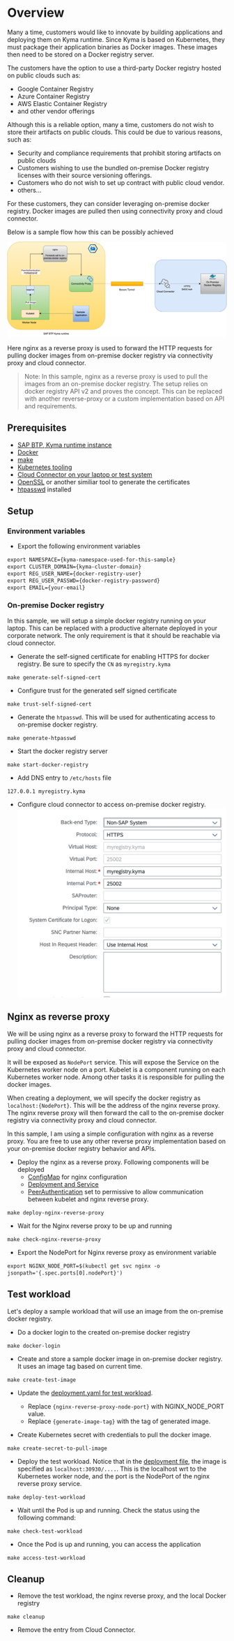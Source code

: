 # Overview

Many a time, customers would like to innovate by building applications and deploying them on Kyma runtime. Since Kyma is based on Kubernetes, they must package their application binaries as Docker images. These images then need to be stored on a Docker registry server.

The customers have the option to use a third-party Docker registry hosted on public clouds such as:

- Google Container Registry
- Azure Container Registry
- AWS Elastic Container Registry
- and other vendor offerings

Although this is a reliable option, many a time, customers do not wish to store their artifacts on public clouds. This could be due to various reasons, such as:

- Security and compliance requirements that prohibit storing artifacts on public clouds
- Customers wishing to use the bundled on-premise Docker registry licenses with their source versioning offerings.
- Customers who do not wish to set up contract with public cloud vendor.
- others...

For these customers, they can consider leveraging on-premise docker registry. Docker images are pulled then using connectivity proxy and cloud connector.

Below is a sample flow how this can be possibly achieved

![flow](assets/on-prem-docker-reg.png)

Here nginx as a reverse proxy is used to forward the HTTP requests for pulling docker images from on-premise docker registry via connectivity proxy and cloud connector.

>Note: In this sample, nginx as a reverse proxy is used to pull the images from an on-premise docker registry. The setup relies on docker registry API v2 and proves the concept. This can be replaced with another reverse-proxy or a custom implementation based on API and requirements.

## Prerequisites

- [SAP BTP, Kyma runtime instance](../prerequisites/#kyma)
- [Docker](../prerequisites/#docker)
- [make](https://www.gnu.org/software/make/)
- [Kubernetes tooling](../prerequisites/#kubernetes)
- [Cloud Connector on your laptop or test system](../prerequisites/#sap-cloud-connector)
- [OpenSSL](https://www.openssl.org/) or another similiar tool to generate the certificates
- [htpasswd](https://httpd.apache.org/docs/2.4/programs/htpasswd.html) installed

## Setup

### Environment variables

- Export the following environment variables

```shell
export NAMESPACE={kyma-namespace-used-for-this-sample}
export CLUSTER_DOMAIN={kyma-cluster-domain}
export REG_USER_NAME={docker-registry-user}
export REG_USER_PASSWD={docker-registry-password}
export EMAIL={your-email}
```

### On-premise Docker registry

In this sample, we will setup a simple docker registry running on your laptop. This can be replaced with a productive alternate deployed in your corporate network. The only requirement is that it should be reachable via cloud connector.

- Generate the self-signed certificate for enabling HTTPS for docker registry. Be sure to specify the `CN` as `myregistry.kyma`

```shell
make generate-self-signed-cert
```

- Configure trust for the generated self signed certificate

```shell
make trust-self-signed-cert
```

- Generate the `htpasswd`. This will be used for authenticating access to on-premise docker registry.

```shell
make generate-htpasswd
```

- Start the docker registry server

```shell
make start-docker-registry
```

- Add DNS entry to `/etc/hosts` file

```shell
127.0.0.1 myregistry.kyma
```

- Configure cloud connector to access on-premise docker registry.
  ![cc-config](assets/cc-config.png)

## Nginx as reverse proxy

We will be using nginx as a reverse proxy to forward the HTTP requests for pulling docker images from on-premise docker registry via connectivity proxy and cloud connector.

It will be exposed as `NodePort` service. This will expose the Service on the Kubernetes worker node on a port. Kubelet is a component running on each Kubernetes worker node. Among other tasks it is responsible for pulling the docker images.

When creating a deployment, we will specify the docker registry as `localhost:{NodePort}`. This will be the address of the nginx reverse proxy. The nginx reverse proxy will then forward the call to the on-premise docker registry via connectivity proxy and cloud connector.

In this sample, I am using a simple configuration with nginx as a reverse proxy. You are free to use any other reverse proxy implementation based on your on-premise docker registry behavior and APIs.

- Deploy the nginx as a reverse proxy. Following components will be deployed
  - [ConfigMap](./k8s/configmap.yaml) for nginx configuration
  - [Deployment and Service](./k8s/deployment.yaml)
  - [PeerAuthentication](./k8s/peer-authentication.yaml) set to permissive to allow communication between kubelet and nginx reverse proxy.

```shell
make deploy-nginx-reverse-proxy
```

- Wait for the Nginx reverse proxy to be up and running

```shell
make check-nginx-reverse-proxy
```

- Export the NodePort for Nginx reverse proxy as environment variable

```shell
export NGINX_NODE_PORT=$(kubectl get svc nginx -o jsonpath='{.spec.ports[0].nodePort}')
```

## Test workload

Let's deploy a sample workload that will use an image from the on-premise docker registry.

- Do a docker login to the created on-premise docker registry

```shell
make docker-login
```

- Create and store a sample docker image in on-premise docker registry. It uses an image tag based on current time.

```shell
make create-test-image
```

- Update the [deployment.yaml for test workload](./test-image-deployment/deployment.yaml).
  - Replace `{nginx-reverse-proxy-node-port}` with NGINX_NODE_PORT value.
  - Replace `{generate-image-tag}` with the tag of generated image.

- Create Kubernetes secret with credentials to pull the docker image.

```shell
make create-secret-to-pull-image
```

- Deploy the test workload. Notice that in the [deployment file](./test-image-deployment/deployment.yaml), the image is specified as `localhost:30930/....`. This is the localhost wrt to the Kubernetes worker node, and the port is the NodePort of the nginx reverse proxy service.

```shell
make deploy-test-workload
```

- Wait until the Pod is up and running. Check the status using the following command:

```shell
make check-test-workload
```

- Once the Pod is up and running, you can access the application

```shell
make access-test-workload
```

## Cleanup

- Remove the test workload, the nginx reverse proxy, and the local Docker registry

```shell
make cleanup
```

- Remove the entry from Cloud Connector.
